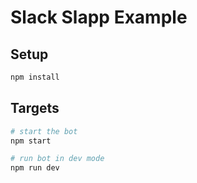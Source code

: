 # Slack Slapp Example

## Setup

```bash
npm install
```

## Targets
```bash
# start the bot
npm start 

# run bot in dev mode
npm run dev
```
